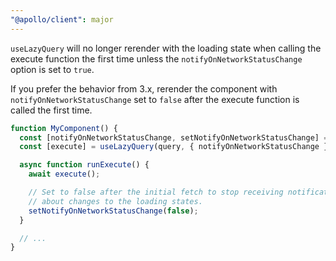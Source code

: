 ```yaml
---
"@apollo/client": major
---
```


`useLazyQuery` will no longer rerender with the loading state when calling the execute function the first time unless the `notifyOnNetworkStatusChange` option is set to `true`.

If you prefer the behavior from 3.x, rerender the component with
`notifyOnNetworkStatusChange` set to `false` after the execute function is
called the first time.

```ts
function MyComponent() {
  const [notifyOnNetworkStatusChange, setNotifyOnNetworkStatusChange] = useState(true);
  const [execute] = useLazyQuery(query, { notifyOnNetworkStatusChange });

  async function runExecute() {
    await execute();

    // Set to false after the initial fetch to stop receiving notifications
    // about changes to the loading states.
    setNotifyOnNetworkStatusChange(false);
  }

  // ...
}
```
